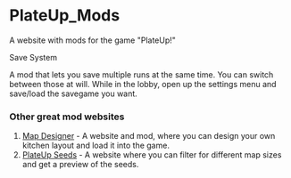 # PlateUp_Mods

A website with mods for the game "PlateUp!"

Save System

A mod that lets you save multiple runs at the same time. You can switch between those at will.
While in the lobby, open up the settings menu and save/load the savegame you want.

### Other great mod websites

1. [Map Designer](https://plateuptools.com/) - A website and mod, where you can design your own kitchen layout and load it into the game.
1. [PlateUp Seeds](https://plateupseeds.com/) - A website where you can filter for different map sizes and get a preview of the seeds.
